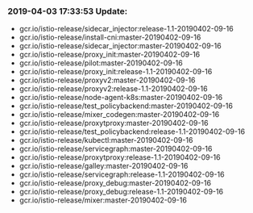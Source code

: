 ### 2019-04-03 17:33:53 Update:

- gcr.io/istio-release/sidecar_injector:release-1.1-20190402-09-16
- gcr.io/istio-release/install-cni:master-20190402-09-16
- gcr.io/istio-release/sidecar_injector:master-20190402-09-16
- gcr.io/istio-release/proxy_init:master-20190402-09-16
- gcr.io/istio-release/pilot:master-20190402-09-16
- gcr.io/istio-release/proxy_init:release-1.1-20190402-09-16
- gcr.io/istio-release/proxyv2:master-20190402-09-16
- gcr.io/istio-release/proxyv2:release-1.1-20190402-09-16
- gcr.io/istio-release/node-agent-k8s:master-20190402-09-16
- gcr.io/istio-release/test_policybackend:master-20190402-09-16
- gcr.io/istio-release/mixer_codegen:master-20190402-09-16
- gcr.io/istio-release/proxytproxy:master-20190402-09-16
- gcr.io/istio-release/test_policybackend:release-1.1-20190402-09-16
- gcr.io/istio-release/kubectl:master-20190402-09-16
- gcr.io/istio-release/servicegraph:master-20190402-09-16
- gcr.io/istio-release/proxytproxy:release-1.1-20190402-09-16
- gcr.io/istio-release/galley:master-20190402-09-16
- gcr.io/istio-release/servicegraph:release-1.1-20190402-09-16
- gcr.io/istio-release/proxy_debug:master-20190402-09-16
- gcr.io/istio-release/proxy_debug:release-1.1-20190402-09-16
- gcr.io/istio-release/mixer:master-20190402-09-16
